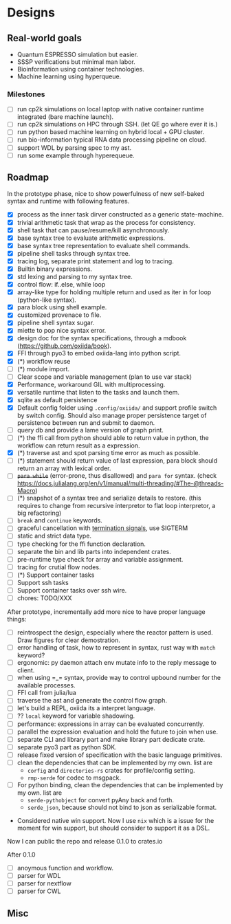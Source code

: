 # Designs

## Real-world goals

- Quantum ESPRESSO simulation but easier.
- SSSP verifications but minimal man labor.
- Bioinformation using container technologies.
- Machine learning using hyperqueue.

### Milestones

- [ ] run cp2k simulations on local laptop with native container runtime integrated (bare machine launch).
- [ ] run cp2k simulations on HPC through SSH. (let QE go where ever it is.)
- [ ] run python based machine learning on hybrid local + GPU cluster.
- [ ] run bio-information typical RNA data processing pipeline on cloud.
- [ ] support WDL by parsing spec to my ast.
- [ ] run some example through hyperequeue.

## Roadmap

In the prototype phase, nice to show powerfulness of new self-baked syntax and runtime with following features.

- [x] process as the inner task dirver constructed as a generic state-machine.
- [x] trivial arithmetic task that wrap as the process for consistency.
- [x] shell task that can pause/resume/kill asynchronously. 
- [x] base syntax tree to evaluate arithmetic expressions.
- [x] base syntax tree representation to evaluate shell commands.
- [x] pipeline shell tasks through syntax tree.
- [x] tracing log, separate print statement and log to tracing.
- [x] Builtin binary expressions.
- [x] std lexing and parsing to my syntax tree.
- [x] control flow: if..else, while loop 
- [x] array-like type for holding multiple return and used as iter in for loop (python-like syntax).
- [x] para block using shell example.
- [x] customized provenace to file.
- [x] pipeline shell syntax sugar.
- [x] miette to pop nice syntax error.
- [x] design doc for the syntax specifications, through a mdbook (https://github.com/oxiida/book).
- [x] FFI through pyo3 to embed oxiida-lang into python script.
- [x] (*) workflow reuse 
- [ ] (*) module import. 
- [ ] Clear scope and variable management (plan to use var stack)
- [x] Performance, workaround GIL with multiprocessing.
- [x] versatile runtime that listen to the tasks and launch them.
- [x] sqlite as default persistence
- [x] Default config folder using `.config/oxiida/` and support profile switch by switch config. Should also manage proper persistence target of persistence between run and submit to daemon.
- [ ] query db and provide a lame version of graph print.
- [ ] (*) the ffi call from python should able to return value in python, the workflow can return result as a expression.
- [x] (*) traverse ast and spot parsing time error as much as possible.
- [ ] (*) statement should return value of last expression, para block should return an array with lexical order.
- [ ] ~~`para while`~~ (error-prone, thus disallowed) and `para for` syntax. (check https://docs.julialang.org/en/v1/manual/multi-threading/#The-@threads-Macro)
- [ ] (*) snapshot of a syntax tree and serialize details to restore. (this requires to change from recursive interpretor to flat loop interpretor, a big refactoring)
- [ ] `break` and `continue` keywords.
- [ ] graceful cancellation with [termination signals](https://www.gnu.org/software/libc/manual/html_node/Termination-Signals.html), use SIGTERM
- [ ] static and strict data type.
- [ ] type checking for the ffi function declaration.
- [ ] separate the bin and lib parts into independent crates.
- [ ] pre-runtime type check for array and variable assignment.
- [ ] tracing for crutial flow nodes.
- [ ] (*) Support container tasks
- [ ] Support ssh tasks
- [ ] Support container tasks over ssh wire.
- [ ] chores: TODO/XXX

After prototype, incrementally add more nice to have proper language things:

- [ ] reintrospect the design, especially where the reactor pattern is used. Draw figures for clear demostration.
- [ ] error handling of task, how to represent in syntax, rust way with `match` keyword?
- [ ] ergonomic: py daemon attach env mutate info to the reply message to client.
- [ ] when using =_= syntax, provide way to control upbound number for the available processes.
- [ ] FFI call from julia/lua
- [ ] traverse the ast and generate the control flow graph. 
- [ ] let's build a REPL, oxiida its a interpret language.
- [ ] ?? `local` keyword for variable shadowing.
- [ ] performance: expressions in array can be evaluated concurrently.
- [ ] parallel the expression evaluation and hold the future to join when use.
- [ ] separate CLI and library part and make library part dedicate crate.
- [ ] separate pyo3 part as python SDK.
- [ ] release fixed version of specification with the basic language primitives.
- [ ] clean the dependencies that can be implemented by my own. list are
    - `corfig` and `directories-rs` crates for profile/config setting.
    - `rmp-serde` for codec to msgpack.
- [ ] For python binding, clean the dependencies that can be implemented by my own. list are
    - `serde-pythobject` for convert pyAny back and forth.
    - `serde_json`, because should not bind to json as serializable format.
- Considered native win support. Now I use `nix` which is a issue for the moment for win support, but should consider to support it as a DSL.

Now I can public the repo and release 0.1.0 to crates.io

After 0.1.0
- [ ] anoymous function and workflow.
- [ ] parser for WDL
- [ ] parser for nextflow
- [ ] parser for CWL

## Misc

